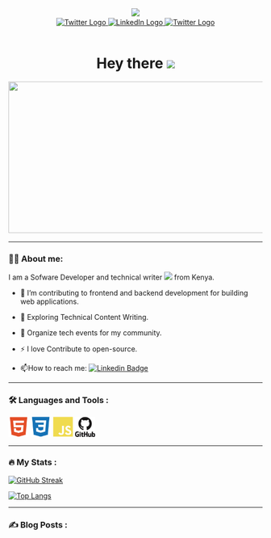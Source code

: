 <div id="header" align="center">
  <img src="https://media.giphy.com/media/v1.Y2lkPTc5MGI3NjExcTF6czAwb3VibG41eGcwNmxpM2J0NDF1bm84b2Q4dXpycDd0d2o2dyZlcD12MV9pbnRlcm5hbF9naWZfYnlfaWQmY3Q9Zw/L1R1tvI9svkIWwpVYr/giphy.gif" width="100">
</div>
<div id="badges" align="center">
  <a href="https://twitter.com/Abby_maribe">
    <img src="https://img.shields.io/badge/twitter-blue?logo=twitter&logoColor=white&style=for-the-badge" alt="Twitter Logo">
  </a>
 <a href="https://www.linkedin.com/in/abby-maribe-397b02250/">
    <img src="https://img.shields.io/badge/linkedIn-blue?logo=linkedIn&logoColor=white&style=for-the-badge" alt="LinkedIn Logo">
 </a>
 <a href="https://www.youtube.com/channel/UC5rRvcPoaDnorRGU6QJJdkg">
    <img src="https://img.shields.io/badge/youtube-red?logo=youtube&logoColor=white&style=for-the-badge" alt="Twitter Logo" >
 </a>
</div>
<div id="profileVisits" align="center">
  <img src="https://komarev.com/ghpvc/?username=WairimuAbigaelWairimu&style=flat-square&color=blue" alt=""/>
</div>
<h1 align="center">
  Hey there
  <img src="https://media.giphy.com/media/hvRJCLFzcasrR4ia7z/giphy.gif" width="30px"/>
</h1>

<div align="center">
  <img src="https://media.giphy.com/media/v1.Y2lkPTc5MGI3NjExcGw4dGgxNWp2cHVqdWFmMGtyemc4azBwNTQzc3YwZHdmOGh2dmF4biZlcD12MV9pbnRlcm5hbF9naWZfYnlfaWQmY3Q9Zw/NytMLKyiaIh6VH9SPm/giphy.gif" width="600" height="300"/>
</div>

---

### :woman_technologist: About me:
I am a Sofware Developer and technical writer <img src="https://media.giphy.com/media/WUlplcMpOCEmTGBtBW/giphy.gif" width="30"> from Kenya.
- :telescope: I’m contributing to frontend and backend development for building web applications.

- :seedling: Exploring Technical Content Writing.
  
- :blue_heart: Organize tech events for my community.

- :zap: I love Contribute to open-source.

- :mailbox:How to reach me: [![Linkedin Badge](https://img.shields.io/badge/LinkedIn-blue?style=flat&logo=Linkedin&logoColor=white)](https://www.linkedin.com/in/abby-maribe-397b02250/)


---

### :hammer_and_wrench: Languages and Tools :
<div>
  <img src="https://github.com/devicons/devicon/blob/6910f0503efdd315c8f9b858234310c06e04d9c0/icons/html5/html5-plain.svg?plain=1" title="HTML" **alt="HTML" logo" width="40" height="40">
   <img src="https://github.com/devicons/devicon/blob/6910f0503efdd315c8f9b858234310c06e04d9c0/icons/css3/css3-plain.svg?plain=1" title="CSS" **alt="CSS logo" width="40" height="40">
   <img src="https://github.com/devicons/devicon/blob/6910f0503efdd315c8f9b858234310c06e04d9c0/icons/javascript/javascript-plain.svg#L1" title="JS" **alt="JS logo" width="40" height="40">
   <img src="https://github.com/devicons/devicon/blob/6910f0503efdd315c8f9b858234310c06e04d9c0/icons/github/github-original-wordmark.svg#L1" title="GITHUB" **alt="GITHUB logo" width="40" height="40">
</div>

---

### :fire: My Stats :

[![GitHub Streak](http://github-readme-streak-stats.herokuapp.com?user=WairimuAbigaelWairimu&theme=dark&hide_border=true)](https://git.io/streak-stats)

[![Top Langs](https://github-readme-stats.vercel.app/api/top-langs/?username=WairimuAbigaelWairimu&layout=compact&theme=vision-friendly-dark)](https://github.com/anuraghazra/github-readme-stats)

---

### :writing_hand: Blog Posts :

<!-- BLOG-POST-LIST:START -->
<!-- BLOG-POST-LIST:END -->
